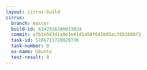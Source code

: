 ```yaml
---
layout: cirrus-build
cirrus:
  branch: master
  build-id: 6342916380033024
  commit: a7b1e503d1a9e1e81d1a50f645b05ecf6b260bf2
  task-id: 5186711720820736
  task-number: 0
  os-name: Ubuntu
  test-result: 0
---
```

